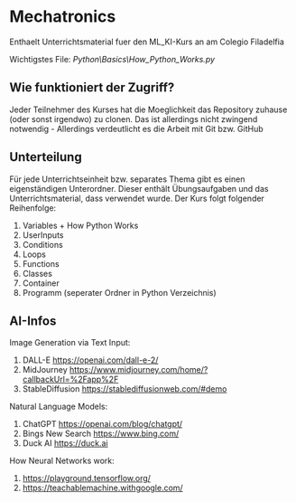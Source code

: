 # Mechatronics
Enthaelt Unterrichtsmaterial fuer den ML_KI-Kurs an am Colegio Filadelfia

Wichtigstes File: *Python\Basics\How_Python_Works.py*

## Wie funktioniert der Zugriff?
Jeder Teilnehmer des Kurses hat die Moeglichkeit das Repository zuhause (oder sonst irgendwo) zu clonen.
Das ist allerdings nicht zwingend notwendig - Allerdings verdeutlicht es die Arbeit mit Git bzw. GitHub

## Unterteilung
Für jede Unterrichtseinheit bzw. separates Thema gibt es einen eigenständigen Unterordner.
Dieser enthält Übungsaufgaben und das Unterrichtsmaterial, dass verwendet wurde.
Der Kurs folgt folgender Reihenfolge:
1. Variables + How Python Works
2. UserInputs
3. Conditions
4. Loops
5. Functions
6. Classes
7. Container
8. Programm (seperater Ordner in Python Verzeichnis)

## AI-Infos
Image Generation via Text Input:
1. DALL-E           https://openai.com/dall-e-2/
2. MidJourney       https://www.midjourney.com/home/?callbackUrl=%2Fapp%2F
3. StableDiffusion  https://stablediffusionweb.com/#demo

Natural Language Models:
1. ChatGPT          https://openai.com/blog/chatgpt/
2. Bings New Search https://www.bing.com/
3. Duck AI          https://duck.ai

How Neural Networks work:
1. https://playground.tensorflow.org/
2. https://teachablemachine.withgoogle.com/
